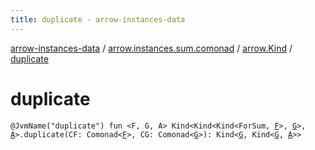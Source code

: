 ```yaml
---
title: duplicate - arrow-instances-data
---
```


[arrow-instances-data](../../index.html) / [arrow.instances.sum.comonad](../index.html) / [arrow.Kind](index.html) / [duplicate](./duplicate.html)

# duplicate

`@JvmName("duplicate") fun <F, G, A> Kind<Kind<Kind<ForSum, `[`F`](duplicate.html#F)`>, `[`G`](duplicate.html#G)`>, `[`A`](duplicate.html#A)`>.duplicate(CF: Comonad<`[`F`](duplicate.html#F)`>, CG: Comonad<`[`G`](duplicate.html#G)`>): Kind<`[`G`](duplicate.html#G)`, Kind<`[`G`](duplicate.html#G)`, `[`A`](duplicate.html#A)`>>`